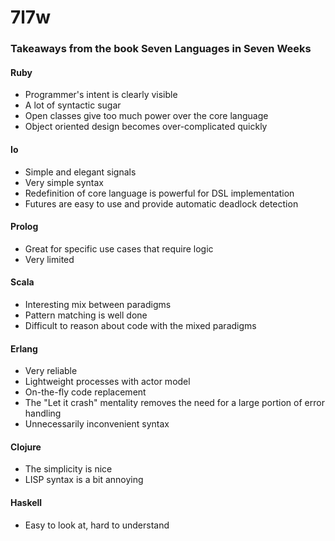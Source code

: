 # 7l7w

### Takeaways from the book Seven Languages in Seven Weeks

#### Ruby
- Programmer's intent is clearly visible
- A lot of syntactic sugar
- Open classes give too much power over the core language
- Object oriented design becomes over-complicated quickly

#### Io
- Simple and elegant signals
- Very simple syntax
- Redefinition of core language is powerful for DSL implementation
- Futures are easy to use and provide automatic deadlock detection

#### Prolog
- Great for specific use cases that require logic
- Very limited

#### Scala
- Interesting mix between paradigms
- Pattern matching is well done
- Difficult to reason about code with the mixed paradigms

#### Erlang
- Very reliable
- Lightweight processes with actor model
- On-the-fly code replacement
- The "Let it crash" mentality removes the need for a large portion of error handling
- Unnecessarily inconvenient syntax

#### Clojure
- The simplicity is nice
- LISP syntax is a bit annoying

#### Haskell
- Easy to look at, hard to understand
